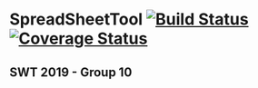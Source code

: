 # SpreadSheetTool [![Build Status](https://travis-ci.org/hpi-swa-teaching/SpreadSheetTool.svg?branch=master)](https://travis-ci.org/hpi-swa-teaching/SpreadSheetTool) [![Coverage Status](https://coveralls.io/repos/github/hpi-swa-teaching/SpreadSheetTool/badge.svg?branch=master)](https://coveralls.io/github/hpi-swa-teaching/SpreadSheetTool?branch=master)
## SWT 2019 - Group 10
